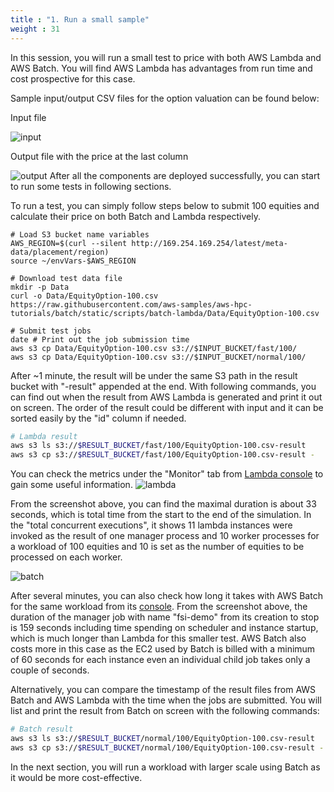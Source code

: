 ```yaml
---
title : "1. Run a small sample"
weight : 31
---
```


In this session, you will run a small test to price with both AWS Lambda and AWS Batch. You will find AWS Lambda has advantages from run time and cost prospective for this case.

Sample input/output CSV files for the option valuation can be found below:

Input file

![input](/images/batch-lambda/input-10.png)

Output file with the price at the last column

![output](/images/batch-lambda/output-10.png)
After all the components are deployed successfully, you can start to run some tests in following sections.

To run a test, you can simply follow steps below to submit 100 equities and calculate their price on both Batch and Lambda respectively.
```
# Load S3 bucket name variables
AWS_REGION=$(curl --silent http://169.254.169.254/latest/meta-data/placement/region)
source ~/envVars-$AWS_REGION

# Download test data file
mkdir -p Data
curl -o Data/EquityOption-100.csv https://raw.githubusercontent.com/aws-samples/aws-hpc-tutorials/batch/static/scripts/batch-lambda/Data/EquityOption-100.csv

# Submit test jobs
date # Print out the job submission time
aws s3 cp Data/EquityOption-100.csv s3://$INPUT_BUCKET/fast/100/
aws s3 cp Data/EquityOption-100.csv s3://$INPUT_BUCKET/normal/100/
```

After ~1 minute, the result will be under the same S3 path in the result bucket with "-result" appended at the end. With following commands, you can find out when the result from AWS Lambda is generated and print it out on screen. The order of the result could be different with input and it can be sorted easily by the "id" column if needed. 
```bash
# Lambda result
aws s3 ls s3://$RESULT_BUCKET/fast/100/EquityOption-100.csv-result
aws s3 cp s3://$RESULT_BUCKET/fast/100/EquityOption-100.csv-result -
```

You can check the metrics under the "Monitor" tab from [Lambda console](https://console.aws.amazon.com/lambda/home?#/functions/fsi-demo?tab=monitoring) to gain some useful information.
![lambda](/images/batch-lambda/lambda-metrics.png)

From the screenshot above, you can find the maximal duration is about 33 seconds, which is total time from the start to the end of the simulation. In the "total concurrent executions", it shows 11 lambda instances were invoked as the result of one manager process and 10 worker processes for a workload of 100 equities and 10 is set as the number of equities to be processed on each worker.

![batch](/images/batch-lambda/batch-console.png)

After several minutes, you can also check how long it takes with AWS Batch for the same workload from its [console](https://console.aws.amazon.com/batch/home#jobs/fsi-demo/SUCCEEDED). From the screenshot above, the duration of the manager job with name "fsi-demo" from its creation to stop is 159 seconds including time spending on scheduler and instance startup, which is much longer than Lambda for this smaller test. AWS Batch also costs more in this case as the EC2 used by Batch is billed with a minimum of 60 seconds for each instance even an individual child job takes only a couple of seconds.

Alternatively, you can compare the timestamp of the result files from AWS Batch and AWS Lambda with the time when the jobs are submitted. You will list and print the result from Batch on screen with the following commands:
```bash
# Batch result
aws s3 ls s3://$RESULT_BUCKET/normal/100/EquityOption-100.csv-result
aws s3 cp s3://$RESULT_BUCKET/normal/100/EquityOption-100.csv-result -
```

In the next section, you will run a workload with larger scale using Batch as it would be more cost-effective. 
